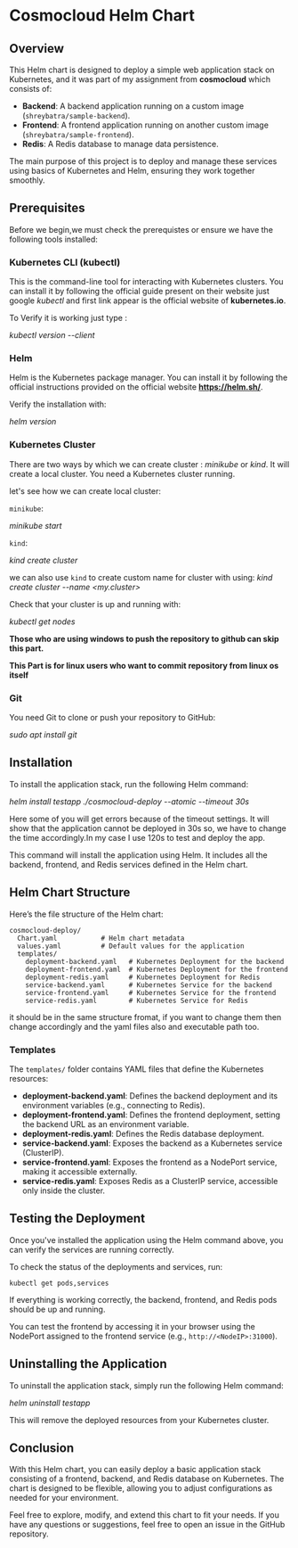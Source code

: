 # Cosmocloud Helm Chart

## Overview

This Helm chart is designed to deploy a simple web application stack on Kubernetes,
and it was part of my assignment from **cosmocloud** which consists of:

- **Backend**: A backend application running on a custom image (`shreybatra/sample-backend`).
- **Frontend**: A frontend application running on another custom image (`shreybatra/sample-frontend`).
- **Redis**: A Redis database to manage data persistence.

The main purpose of this project is to deploy and manage these services using basics of Kubernetes and Helm, ensuring they work together smoothly.

## Prerequisites

Before we begin,we must check the prerequistes or ensure we have the following tools installed:

### Kubernetes CLI (kubectl)

This is the command-line tool for interacting with Kubernetes clusters. You can install it by following the official guide present on their website just google *kubectl* and first link appear is the official website of **kubernetes.io**.

To Verify it is working just type :

*kubectl version --client*


### Helm

Helm is the Kubernetes package manager. You can install it by following the official instructions provided on the official website **https://helm.sh/**.

Verify the installation with:

*helm version*


### Kubernetes Cluster
There are two ways by which we can create cluster : *minikube* or *kind*.
It will create a local cluster.
You need a Kubernetes cluster running. 
 
let's see how we can create local cluster:

`minikube`:

*minikube start*


`kind`:

*kind create cluster*
 

we can also use `kind` to create custom name for cluster with using:
     *kind create cluster --name <my.cluster>*

Check that your cluster is up and running with:

*kubectl get nodes*



**Those who are using windows to push the repository to github can skip this part.**


**This Part is for linux users who want to commit repository from linux os itself**


### Git

You need Git to clone or push your repository to GitHub:

*sudo apt install git*

## Installation

To install the application stack, run the following Helm command:

*helm install testapp ./cosmocloud-deploy --atomic --timeout 30s*

Here some of you will get errors because of the timeout settings.
It will show that the application cannot be deployed in 30s so, we 
have to change the time accordingly.In my case I use 120s to test 
and deploy the app.

This command will install the application using Helm. It includes all 
the backend, frontend, and Redis services defined in the Helm chart.

## Helm Chart Structure

Here’s the file structure of the Helm chart:


```
cosmocloud-deploy/
  Chart.yaml           # Helm chart metadata
  values.yaml          # Default values for the application
  templates/
    deployment-backend.yaml   # Kubernetes Deployment for the backend
    deployment-frontend.yaml  # Kubernetes Deployment for the frontend
    deployment-redis.yaml     # Kubernetes Deployment for Redis
    service-backend.yaml      # Kubernetes Service for the backend
    service-frontend.yaml     # Kubernetes Service for the frontend
    service-redis.yaml        # Kubernetes Service for Redis
```

it should be in the same structure fromat, if you want to change them then change accordingly and the yaml files also and executable path too.

### Templates

The `templates/` folder contains YAML files that define the Kubernetes resources:

- **deployment-backend.yaml**: Defines the backend deployment and its environment variables (e.g., connecting to Redis).
- **deployment-frontend.yaml**: Defines the frontend deployment, setting the backend URL as an environment variable.
- **deployment-redis.yaml**: Defines the Redis database deployment.
- **service-backend.yaml**: Exposes the backend as a Kubernetes service (ClusterIP).
- **service-frontend.yaml**: Exposes the frontend as a NodePort service, making it accessible externally.
- **service-redis.yaml**: Exposes Redis as a ClusterIP service, accessible only inside the cluster.

## Testing the Deployment

Once you've installed the application using the Helm command above, you can verify the services are running correctly.

To check the status of the deployments and services, run:
```
kubectl get pods,services
```

If everything is working correctly, the backend, frontend, and Redis pods should be up and running.

You can test the frontend by accessing it in your browser using the NodePort assigned to the frontend service (e.g., `http://<NodeIP>:31000`).

## Uninstalling the Application

To uninstall the application stack, simply run the following Helm command:

 *helm uninstall testapp*

This will remove the deployed resources from your Kubernetes cluster.

## Conclusion

With this Helm chart, you can easily deploy a basic application stack consisting of a frontend, backend, and Redis database on Kubernetes. The chart is designed to be flexible, allowing you to adjust configurations as needed for your environment.

Feel free to explore, modify, and extend this chart to fit your needs. If you have any questions or suggestions, feel free to open an issue in the GitHub repository.
